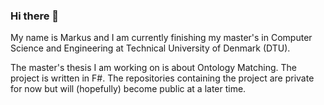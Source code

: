 ### Hi there 👋

My name is Markus and I am currently finishing my master's in Computer Science and Engineering at Technical University of Denmark (DTU).

The master's thesis I am working on is about Ontology Matching. The project is written in F#. 
The repositories containing the project are private for now but will (hopefully) become public at a later time.
